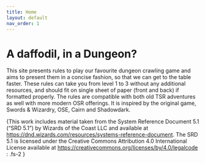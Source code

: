 ```yaml
---
title: Home
layout: default
nav_order: 1
---
```

# A daffodil, in a Dungeon?
This site presents rules to play our favourite dungeon crawling game and aims to present them in a concise fashion, so that we can get to the table faster. These rules can take you from level 1 to 3 without any additional resources, and should fit on single sheet of paper (front and back) if formatted properly. The rules are compatible with both old TSR adventures as well with more modern OSR offerings. It is inspired by the original game, Swords & Wizardry, OSE, Cairn and Shadowdark.

{This work includes material taken from the System Reference Document 5.1 (“SRD 5.1”) by Wizards of the Coast LLC and available at https://dnd.wizards.com/resources/systems-reference-document. The SRD 5.1 is licensed under the Creative Commons Attribution 4.0 International License available at https://creativecommons.org/licenses/by/4.0/legalcode : .fs-2 }
